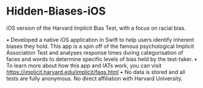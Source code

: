 # Hidden-Biases-iOS
iOS version of the Harvard Implicit Bias Test, with a focus on racial bias. 

• Developed a native iOS application in Swift to help users identify inherent biases they hold. This app is a spin off of the famous psychological Implicit Association Test and analyses response times during categorisation of faces and words to determine specific levels of bias held by the test-taker.
• To learn more about how this app and IATs work, you can visit https://implicit.harvard.edu/implicit/faqs.html
• No data is stored and all tests are fully anonymous. No direct affiliation with Harvard University.

